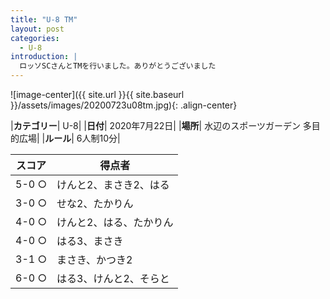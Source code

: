 ```yaml
---
title: "U-8 TM"
layout: post
categories:
  - U-8
introduction: |
  ロッソSCさんとTMを行いました。ありがとうございました  
---
```


![image-center]({{ site.url }}{{ site.baseurl }}/assets/images/20200723u08tm.jpg){: .align-center}


|**カテゴリー**| U-8|
|**日付**| 2020年7月22日|
|**場所**| 水辺のスポーツガーデン 多目的広場|
|**ルール**| 6人制10分|

|スコア|得点者|
|---|----|
|5-0 ○|けんと2、まさき2、はる|
|3-0 ○|せな2、たかりん|
|4-0 ○|けんと2、はる、たかりん|
|4-0 ○|はる3、まさき|
|3-1 ○|まさき、かつき2|
|6-0 ○|はる3、けんと2、そらと|
